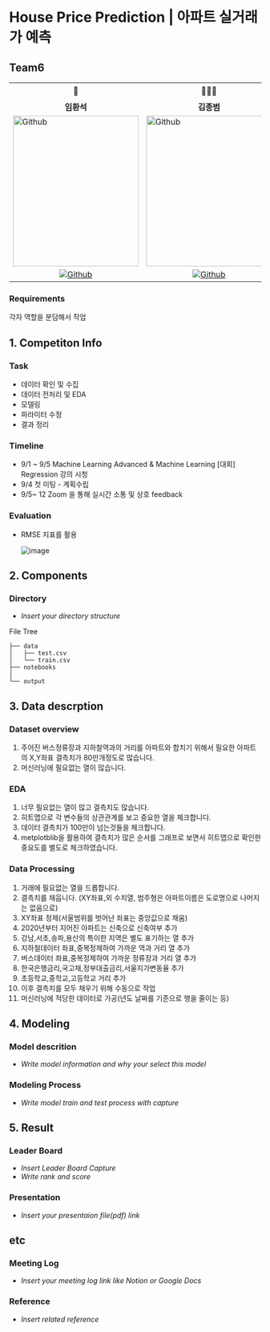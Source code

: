 # House Price Prediction | 아파트 실거래가 예측
## Team6

<table>
  <tr>
    <td> <div align=center> 👑 </div> </td>
    <td> <div align=center> 🧔🏽‍♂️ </div> </td>
    <td> <div align=center> 🌹 </div> </td>
    <td> <div align=center> 👨🏻‍🎓 </div> </td>
    <td> <div align=center> ✏️ </div> </td>
  </tr>
  <tr>
    <td> <div align=center> <b>임환석</b> </div> </td>
    <td> <div align=center> <b>김종범</b> </div> </td>
    <td> <div align=center> <b>윤소영</b> </div> </td>
    <td> <div align=center> <b>권효주</b> </div> </td>
    <td> <div align=center> <b>최현</b> </div> </td>
  </tr>
  <tr>
    <td> <img alt="Github" src ="https://png.pngtree.com/thumb_back/fh260/background/20230613/pngtree-the-high-man-jesus-is-standing-up-among-the-clouds-image_2974129.jpg" width="250" height="300"/> </td>
    <td> <img alt="Github" src ="https://avatars.githubusercontent.com/u/39229081?v=4" width="250" height="300"/> </td>
    <td> <img alt="Github" src ="https://ca.slack-edge.com/T095CFN0ZT6-U096YNDM3CZ-94526243865c-512" width="250" height="300"/> </td>
    <td> <img alt="Github" src ="https://ca.slack-edge.com/T095CFN0ZT6-U0960JE97NW-fd9ca66411f0-512" width="250" height="300"/> </td>
     <td> <img alt="Github" src ="https://avatars.githubusercontent.com/u/220303245?v=4" width="250" height="300"/> </td>
  </tr>
  <tr>
    <td> <div align=center> <a href="https://github.com/hwan-han"> <img alt="Github" src ="https://img.shields.io/badge/Github-181717.svg?&style=plastic&logo=Github&logoColor=white"/> </div> </td>
    <td> <div align=center> <a href="https://github.com/kirin72"> <img alt="Github" src ="https://img.shields.io/badge/Github-181717.svg?&style=plastic&logo=Github&logoColor=white"/> </div> </td>
    <td> <div align=center> <a href="https://github.com/yourhotb"> <img alt="Github" src ="https://img.shields.io/badge/Github-181717.svg?&style=plastic&logo=Github&logoColor=white"/> </div> </td>
    <td> <div align=center> <a href=""> <img alt="Github" src ="https://img.shields.io/badge/Github-181717.svg?&style=plastic&logo=Github&logoColor=white"/> </div> </td>
     <td> <div align=center> <a href="https://github.com/yagopji"> <img alt="Github" src ="https://img.shields.io/badge/Github-181717.svg?&style=plastic&logo=Github&logoColor=white"/> </div> </td>
    </tr>
</table>

### Requirements

각자 역할을 분담해서 작업

## 1. Competiton Info

### Task

* 데이터 확인 및 수집
* 데이터 전처리 및 EDA
* 모델링
* 파라미터 수정
* 결과 정리

### Timeline

- 9/1 ~ 9/5 Machine Learning Advanced & Machine Learning [대회] Regression 강의 시청
- 9/4 첫 미팅 - 계획수립
- 9/5~ 12 Zoom 을 통해 실시간 소통 및 상호 feedback

### Evaluation

- RMSE 지표를 활용
  
  ![image](https://github.com/UpstageAILab/upstage-ml-regression-01/assets/76687996/5cfa5fdc-7256-4972-98af-f15ad54f8361)

## 2. Components

### Directory

- _Insert your directory structure_

File Tree
```
├── data
│   ├── test.csv
│   └── train.csv
├── notebooks 
│   
└── output

```

## 3. Data descrption

### Dataset overview

1. 주어진 버스정류장과 지하철역과의 거리를 아파트와 합치기 위해서 필요한
아파트의 X,Y좌표 결측치가 80만개정도로 많습니다.
2. 머신러닝에 필요없는 열이 많습니다.


### EDA

1. 너무 필요없는 열이 많고 결측치도 많습니다.
2. 히트맵으로 각 변수들의 상관관계를 보고 중요한 열을 체크합니다.
3. 데이터 결측치가 100만이 넘는것들을 체크합니다.
4. metplotblib을 활용하여 결측치가 많은 순서를 그래프로 보면서 히트맵으로 확인한 중요도를 별도로 체크하였습니다.

### Data Processing

1. 거래에 필요없는 열을 드롭합니다.
2. 결측치를 채웁니다. (XY좌표,외 수치열, 범주형은 아파트이름은 도로명으로 나머지는 없음으로)
3. XY좌표 정제(서울범위를 벗어난 좌표는 중앙값으로 채움)
4. 2020년부터 지어진 아파트는 신축으로 신축여부 추가
5. 강남,서초,송파,용산의 특이한 지역은 별도 표기하는 열 추가
6. 지하철데이터 좌표,중복정제하여 가까운 역과 거리 열 추가
7. 버스데이터 좌표,중복정제하여 가까운 정류장과 거리 열 추가
8. 한국은행금리,국고채,정부대출금리,서울지가변동율 추가
9. 초등학교,중학교,고등학교 거리 추가
10. 이후 결측치를 모두 채우기 위해 수동으로 작업
11. 머신러닝에 적당한 데이터로 가공(년도 날짜를 기준으로 행을 줄이는 등)

## 4. Modeling

### Model descrition

- _Write model information and why your select this model_

### Modeling Process

- _Write model train and test process with capture_

## 5. Result

### Leader Board

- _Insert Leader Board Capture_
- _Write rank and score_

### Presentation

- _Insert your presentaion file(pdf) link_

## etc

### Meeting Log

- _Insert your meeting log link like Notion or Google Docs_

### Reference

- _Insert related reference_
